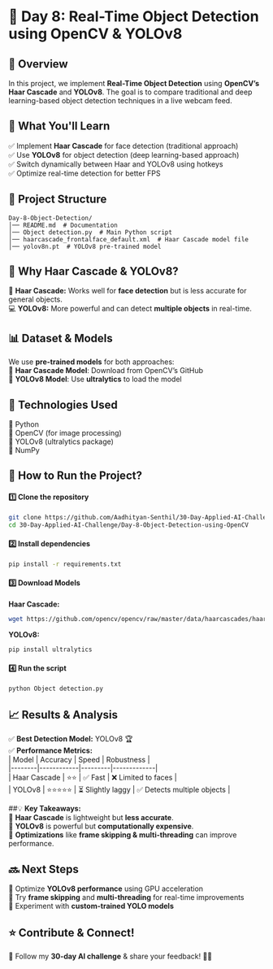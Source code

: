 # 🚀 Day 8: Real-Time Object Detection using OpenCV & YOLOv8  

## 📌 Overview  
In this project, we implement **Real-Time Object Detection** using **OpenCV’s Haar Cascade** and **YOLOv8**. The goal is to compare traditional and deep learning-based object detection techniques in a live webcam feed.  

## 🚀 What You'll Learn  
✅ Implement **Haar Cascade** for face detection (traditional approach)  
✅ Use **YOLOv8** for object detection (deep learning-based approach)  
✅ Switch dynamically between Haar and YOLOv8 using hotkeys  
✅ Optimize real-time detection for better FPS  

## 📂 Project Structure  
```
Day-8-Object-Detection/
│── README.md  # Documentation  
│── Object detection.py  # Main Python script  
│── haarcascade_frontalface_default.xml  # Haar Cascade model file  
│── yolov8n.pt  # YOLOv8 pre-trained model  
```

## 📌 Why Haar Cascade & YOLOv8?  
📒 **Haar Cascade:** Works well for **face detection** but is less accurate for general objects.  
💻 **YOLOv8:** More powerful and can detect **multiple objects** in real-time.  

## 📊 Dataset & Models  
We use **pre-trained models** for both approaches:  
🔹 **Haar Cascade Model**: Download from OpenCV’s GitHub  
🔹 **YOLOv8 Model**: Use **ultralytics** to load the model  

## 🔧 Technologies Used  
🔹 Python  
🔹 OpenCV (for image processing)  
🔹 YOLOv8 (ultralytics package)  
🔹 NumPy  

## 📜 How to Run the Project?  

#### 1️⃣ Clone the repository  
```bash
git clone https://github.com/Aadhityan-Senthil/30-Day-Applied-AI-Challenge.git  
cd 30-Day-Applied-AI-Challenge/Day-8-Object-Detection-using-OpenCV
```

#### 2️⃣ Install dependencies  
```bash
pip install -r requirements.txt
```

#### 3️⃣ Download Models  
**Haar Cascade:**  
```bash
wget https://github.com/opencv/opencv/raw/master/data/haarcascades/haarcascade_frontalface_default.xml
```
  
**YOLOv8:**  
```bash
pip install ultralytics  
```

#### 4️⃣ Run the script  
```bash
python Object detection.py
```

## 📈 Results & Analysis  
✅ **Best Detection Model:** YOLOv8 🏆  
✅ **Performance Metrics:**  
| Model | Accuracy | Speed | Robustness |  
|--------|------------|---------|-------------|  
| Haar Cascade | ⭐⭐ | ✅ Fast | ❌ Limited to faces |  
| YOLOv8 | ⭐⭐⭐⭐⭐ | ⏳ Slightly laggy | ✅ Detects multiple objects |  

##💡 **Key Takeaways:**  
🔹 **Haar Cascade** is lightweight but **less accurate**.  
🔹 **YOLOv8** is powerful but **computationally expensive**.  
🔹 **Optimizations** like **frame skipping & multi-threading** can improve performance.  

## 🔜 Next Steps  
🔹 Optimize **YOLOv8 performance** using GPU acceleration  
🔹 Try **frame skipping** and **multi-threading** for real-time improvements  
🔹 Experiment with **custom-trained YOLO models**  

## ⭐ Contribute & Connect!  
📢 Follow my **30-day AI challenge** & share your feedback! 🚀🔥  
